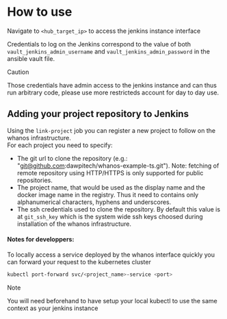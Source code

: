 # How to use

Navigate to `<hub_target_ip>` to access the jenkins instance interface

Credentials to log on the Jenkins correspond to the value of both `vault_jenkins_admin_username` and `vault_jenkins_admin_password` in the ansible vault file.

> [!Caution]
> Those credentials have admin access to the jenkins instance and can thus run arbitrary code, please use more restricteds account for day to day use.

## Adding your project repository to Jenkins

Using the `link-project` job you can register a new project to follow on the whanos infrastructure.  
For each project you need to specify:
- The git url to clone the repository (e.g.: "git@github.com:dawpitech/whanos-example-ts.git"). Note: fetching of remote repository using HTTP/HTTPS is only supported for public repositories.
- The project name, that would be used as the display name and the docker image name in the registry. Thus it need to contains only alphanumerical characters, hyphens and underscores.
- The ssh credentials used to clone the repository. By default this value is at `git_ssh_key` which is the system wide ssh keys choosed during installation of the whanos infrastructure.

#### Notes for developpers:

To locally access a service deployed by the whanos interface quickly you can forward your request to the kubernetes cluster
```bash
kubectl port-forward svc/<project_name>-service <port>
```

> [!NOTE]
> You will need beforehand to have setup your local kubectl to use the same context as your jenkins instance
